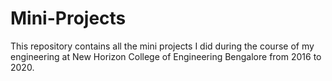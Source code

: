 # Mini-Projects
This repository contains all the mini projects I did during the course of my engineering at New Horizon College of Engineering Bengalore 
from 2016 to 2020.
